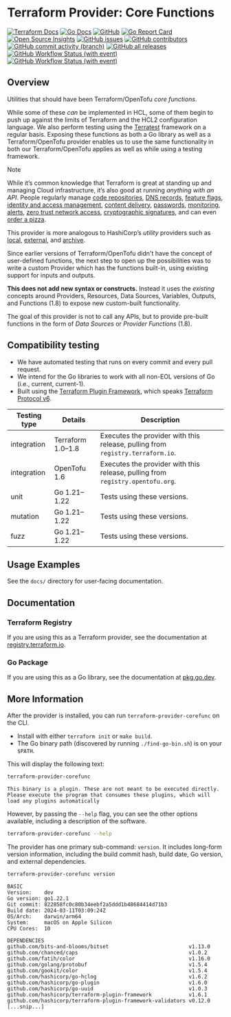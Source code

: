 # Terraform Provider: Core Functions

[![Terraform Docs](https://img.shields.io/badge/Terraform-Docs-7B42BC?style=for-the-badge)](https://registry.terraform.io/providers/northwood-labs/corefunc/)
[![Go Docs](https://img.shields.io/badge/Go-Docs-blue?style=for-the-badge)](https://pkg.go.dev/github.com/northwood-labs/terraform-provider-corefunc)
[![GitHub](https://img.shields.io/github/license/northwood-labs/terraform-provider-corefunc?style=for-the-badge)](https://opensource.org/licenses/Apache-2.0)
[![Go Report Card](https://goreportcard.com/badge/github.com/northwood-labs/terraform-provider-corefunc?style=for-the-badge)](https://goreportcard.com/report/github.com/northwood-labs/terraform-provider-corefunc)
[![Open Source Insights](https://img.shields.io/badge/Open_Source-Insights-000000?style=for-the-badge)](https://deps.dev/project/github/northwood-labs%2Fterraform-provider-corefunc)
[![GitHub issues](https://img.shields.io/github/issues/northwood-labs/terraform-provider-corefunc?style=for-the-badge)](https://github.com/northwood-labs/terraform-provider-corefunc/issues)
[![GitHub contributors](https://img.shields.io/github/contributors/northwood-labs/terraform-provider-corefunc?style=for-the-badge)](https://github.com/northwood-labs/terraform-provider-corefunc/graphs/contributors)
[![GitHub commit activity (branch)](https://img.shields.io/github/commit-activity/m/northwood-labs/terraform-provider-corefunc?style=for-the-badge)](https://github.com/northwood-labs/terraform-provider-corefunc/commits/main/)
[![GitHub all releases](https://img.shields.io/github/downloads/northwood-labs/terraform-provider-corefunc/total?style=for-the-badge)](https://github.com/northwood-labs/terraform-provider-corefunc/releases)
[![GitHub Workflow Status (with event)](https://img.shields.io/github/actions/workflow/status/northwood-labs/terraform-provider-corefunc/test.yml?style=for-the-badge&label=Tests)](https://github.com/northwood-labs/terraform-provider-corefunc/actions/workflows/test.yml)
[![GitHub Workflow Status (with event)](https://img.shields.io/github/actions/workflow/status/northwood-labs/terraform-provider-corefunc/release.yml?style=for-the-badge&label=Release)](https://github.com/northwood-labs/terraform-provider-corefunc/actions/workflows/release.yml)

## Overview

Utilities that should have been Terraform/OpenTofu _core functions_.

While some of these _can_ be implemented in HCL, some of them begin to push up against the limits of Terraform and the HCL2 configuration language. We also perform testing using the [Terratest](https://terratest.gruntwork.io) framework on a regular basis. Exposing these functions as both a Go library as well as a Terraform/OpenTofu provider enables us to use the same functionality in both our Terraform/OpenTofu applies as well as while using a testing framework.

> [!NOTE]
> While it’s common knowledge that Terraform is great at standing up and managing Cloud infrastructure, it’s also good at running _anything with an API_. People regularly manage [code repositories], [DNS records], [feature flags], [identity and access management], [content delivery], [passwords], [monitoring], [alerts], [zero trust network access], [cryptographic signatures], and can even [order a pizza].
>
> This provider is more analogous to HashiCorp’s _utility_ providers such as [local], [external], and [archive].

Since earlier versions of Terraform/OpenTofu didn't have the concept of user-defined functions, the next step to open up the possibilities was to write a custom Provider which has the functions built-in, using existing support for inputs and outputs.

**This does not add new syntax or constructs.** Instead it uses the _existing_ concepts around Providers, Resources, Data Sources, Variables, Outputs, and Functions (1.8) to expose new custom-built functionality.

The goal of this provider is not to call any APIs, but to provide pre-built functions in the form of _Data Sources_ or _Provider Functions_ (1.8).

## Compatibility testing

* We have automated testing that runs on every commit and every pull request.
* We intend for the Go libraries to work with all non-EOL versions of Go (i.e., current, current-1).
* Built using the [Terraform Plugin Framework][TPF], which speaks [Terraform Protocol v6][tfproto6].

| Testing type | Details           | Description                                                                    |
|--------------|-------------------|--------------------------------------------------------------------------------|
| integration  | Terraform 1.0–1.8 | Executes the provider with this release, pulling from `registry.terraform.io`. |
| integration  | OpenTofu 1.6      | Executes the provider with this release, pulling from `registry.opentofu.org`. |
| unit         | Go 1.21–1.22      | Tests using these versions.                                                    |
| mutation     | Go 1.21–1.22      | Tests using these versions.                                                    |
| fuzz         | Go 1.21–1.22      | Tests using these versions.                                                    |

## Usage Examples

See the `docs/` directory for user-facing documentation.

## Documentation

### Terraform Registry

If you are using this as a Terraform provider, see the documentation at [registry.terraform.io](https://registry.terraform.io/providers/northwood-labs/corefunc/).

### Go Package

If you are using this as a Go library, see the documentation at [pkg.go.dev](https://pkg.go.dev/github.com/northwood-labs/terraform-provider-corefunc).

## More Information

After the provider is installed, you can run `terraform-provider-corefunc` on the CLI.

* Install with either `terraform init` or `make build`.
* The Go binary path (discovered by running `./find-go-bin.sh`) is on your `$PATH`.

This will display the following text:

```bash
terraform-provider-corefunc
```

```plain
This binary is a plugin. These are not meant to be executed directly.
Please execute the program that consumes these plugins, which will
load any plugins automatically
```

However, by passing the `--help` flag, you can see the other options available, including a description of the software.

```bash
terraform-provider-corefunc --help
```

The provider has one primary sub-command: `version`. It includes long-form version information, including the build commit hash, build date, Go version, and external dependencies.

```bash
terraform-provider-corefunc version
```

```plain
BASIC
Version:    dev
Go version: go1.22.1
Git commit: 822858fc0c80b34eebf2a5ddd1b48684414d71b3
Build date: 2024-03-11T03:09:24Z
OS/Arch:    darwin/arm64
System:     macOS on Apple Silicon
CPU Cores:  10

DEPENDENCIES
github.com/bits-and-blooms/bitset                          v1.13.0
github.com/chanced/caps                                    v1.0.2
github.com/fatih/color                                     v1.16.0
github.com/golang/protobuf                                 v1.5.4
github.com/gookit/color                                    v1.5.4
github.com/hashicorp/go-hclog                              v1.6.2
github.com/hashicorp/go-plugin                             v1.6.0
github.com/hashicorp/go-uuid                               v1.0.3
github.com/hashicorp/terraform-plugin-framework            v1.6.1
github.com/hashicorp/terraform-plugin-framework-validators v0.12.0
[...snip...]
```

[alerts]: https://registry.terraform.io/providers/PagerDuty/pagerduty/latest
[archive]: https://registry.terraform.io/providers/hashicorp/archive/latest/docs
[code repositories]: https://registry.terraform.io/providers/integrations/github/latest/docs
[content delivery]: https://registry.terraform.io/providers/fastly/fastly/latest/docs
[cryptographic signatures]: https://registry.terraform.io/providers/chainguard-dev/cosign/latest/docs
[DNS records]: https://registry.terraform.io/providers/infobloxopen/infoblox/latest/docs
[external]: https://registry.terraform.io/providers/hashicorp/external/latest/docs
[feature flags]: https://registry.terraform.io/providers/launchdarkly/launchdarkly/latest/docs
[identity and access management]: https://registry.terraform.io/providers/okta/okta/latest/docs
[local]: https://registry.terraform.io/providers/hashicorp/local/latest/docs
[monitoring]: https://registry.terraform.io/providers/DataDog/datadog/latest
[order a pizza]: https://registry.terraform.io/providers/MNThomson/dominos/latest/docs
[passwords]: https://registry.terraform.io/providers/1Password/onepassword/latest/docs
[tfproto6]: https://developer.hashicorp.com/terraform/plugin/terraform-plugin-protocol#protocol-version-6
[TPF]: https://github.com/hashicorp/terraform-plugin-framework
[zero trust network access]: https://registry.terraform.io/providers/zscaler/zpa/latest/docs
